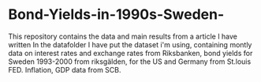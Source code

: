 # Bond-Yields-in-1990s-Sweden-
This repository contains the data and main results from a article I have written 
In the datafolder I have put the dataset i'm using, containing montly data on interest rates and exchange rates from Riksbanken, bond yields for Sweden 1993-2000 from riksgälden, for the US and Germany from St.louis FED. Inflation, GDP data from SCB. 
